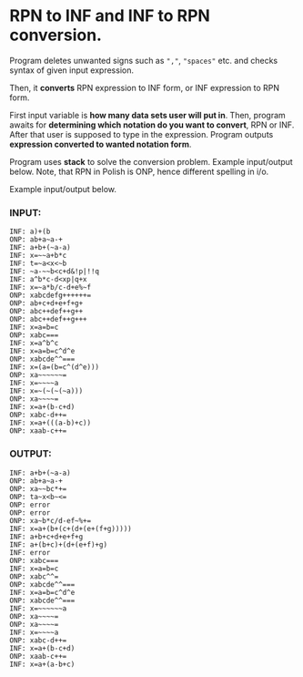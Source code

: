 # RPN to INF and INF to RPN conversion.

Program deletes unwanted signs such as `","`, `"spaces"` etc. and checks syntax of given input expression.

Then, it **converts** RPN expression to INF form, or INF expression to RPN form.

First input variable is **how many data sets user will put in**. Then, program awaits for **determining which notation do you want to convert**,
RPN or INF. After that user is supposed to type in the expression. Program outputs **expression converted to wanted notation form**.

Program uses **stack** to solve the conversion problem. Example input/output below. Note, that RPN in Polish is ONP, hence different spelling in i/o.

Example input/output below.


### INPUT:
```26
INF: a)+(b
ONP: ab+a~a-+
INF: a+b+(~a-a)
INF: x=~~a+b*c
INF: t=~a<x<~b
INF: ~a-~~b<c+d&!p|!!q
INF: a^b*c-d<xp|q+x
INF: x=~a*b/c-d+e%~f
ONP: xabcdefg++++++=
ONP: ab+c+d+e+f+g+
ONP: abc++def++g++
ONP: abc++def++g+++
INF: x=a=b=c
ONP: xabc===
INF: x=a^b^c
INF: x=a=b=c^d^e
ONP: xabcde^^===
INF: x=(a=(b=c^(d^e)))
ONP: xa~~~~~~=
INF: x=~~~~a
INF: x=~(~(~(~a)))
ONP: xa~~~~=
INF: x=a+(b-c+d)
ONP: xabc-d++=
INF: x=a+(((a-b)+c))
ONP: xaab-c++=
```

### OUTPUT:
```
INF: a+b+(~a-a)
ONP: ab+a~a-+
ONP: xa~~bc*+=
ONP: ta~x<b~<=
ONP: error
ONP: error
ONP: xa~b*c/d-ef~%+=
INF: x=a+(b+(c+(d+(e+(f+g)))))
INF: a+b+c+d+e+f+g
INF: a+(b+c)+(d+(e+f)+g)
INF: error
ONP: xabc===
INF: x=a=b=c
ONP: xabc^^=
ONP: xabcde^^===
INF: x=a=b=c^d^e
ONP: xabcde^^===
INF: x=~~~~~~a
ONP: xa~~~~=
ONP: xa~~~~=
INF: x=~~~~a
ONP: xabc-d++=
INF: x=a+(b-c+d)
ONP: xaab-c++=
INF: x=a+(a-b+c)
```
